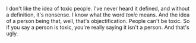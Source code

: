 I don't like the idea of toxic people. I've never heard it defined, and without a definition, it's nonsense. I know what the word <i>toxic</i> means. And the idea of a person being that, well, that's objectification. People can't be toxic. So if you say a person is toxic, you're really saying it isn't a person. And that's ugly.



